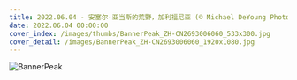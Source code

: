 ```yaml
---
title: 2022.06.04 - 安塞尔·亚当斯的荒野，加利福尼亚 (© Michael DeYoung Photography/Tandem Stills + Motion)
date: 2022.06.04 00:00:00
cover_index: /images/thumbs/BannerPeak_ZH-CN2693006060_533x300.jpg
cover_detail: /images/BannerPeak_ZH-CN2693006060_1920x1080.jpg
---
```


![BannerPeak](/images/BannerPeak_ZH-CN2693006060_1920x1080.jpg)
